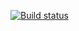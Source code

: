 [![Build status](https://ci.appveyor.com/api/projects/status/i75s2cunfit26a1i?svg=true)](https://ci.appveyor.com/project/kmkiseleva/ahj-rxjs-front)